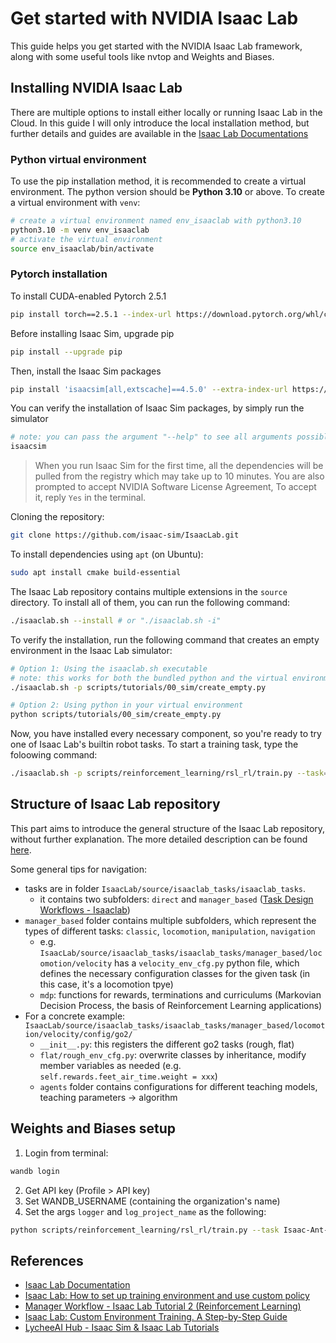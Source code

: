 # Get started with NVIDIA Isaac Lab

This guide helps you get started with the NVIDIA Isaac Lab framework, along with some useful tools like nvtop and Weights and Biases.

## Installing NVIDIA Isaac Lab

There are multiple options to install either locally or running Isaac Lab in the Cloud. In this guide I will only introduce the local installation method, but further details and guides are available in the [Isaac Lab Documentations](https://isaac-sim.github.io/IsaacLab/main/index.html)

### Python virtual environment 
To use the pip installation method, it is recommended to create a virtual environment. The python version should be **Python 3.10** or above.
To create a virtual environment with `venv`:
```bash
# create a virtual environment named env_isaaclab with python3.10
python3.10 -m venv env_isaaclab
# activate the virtual environment
source env_isaaclab/bin/activate
```

### Pytorch installation

To install CUDA-enabled Pytorch 2.5.1

```bash
pip install torch==2.5.1 --index-url https://download.pytorch.org/whl/cu118
```

Before installing Isaac Sim, upgrade pip

```bash
pip install --upgrade pip
```

Then, install the Isaac Sim packages
```bash
pip install 'isaacsim[all,extscache]==4.5.0' --extra-index-url https://pypi.nvidia.com
```

You can verify the installation of Isaac Sim packages, by simply run the simulator
```bash
# note: you can pass the argument "--help" to see all arguments possible.
isaacsim
```

> When you run Isaac Sim for the first time, all the dependencies will be pulled from the registry which may take up to 10 minutes. You are also prompted to accept NVIDIA Software License Agreement, To accept it, reply `Yes` in the terminal.

Cloning the repository:
```bash
git clone https://github.com/isaac-sim/IsaacLab.git
```

To install dependencies using `apt` (on Ubuntu):
```bash
sudo apt install cmake build-essential
```

The Isaac Lab repository contains multiple extensions in the `source` directory. To install all of them, you can run the following command:
```bash
./isaaclab.sh --install # or "./isaaclab.sh -i"
```

To verify the installation, run the following command that creates an empty environment in the Isaac Lab simulator:
```bash
# Option 1: Using the isaaclab.sh executable
# note: this works for both the bundled python and the virtual environment
./isaaclab.sh -p scripts/tutorials/00_sim/create_empty.py

# Option 2: Using python in your virtual environment
python scripts/tutorials/00_sim/create_empty.py
```

Now, you have installed every necessary component, so you're ready to try one of Isaac Lab's builtin robot tasks. To start a training task, type the foloowing command:
```bash
./isaaclab.sh -p scripts/reinforcement_learning/rsl_rl/train.py --task=Isaac-Ant-v0 --headless
```

## Structure of Isaac Lab repository
This part aims to introduce the general structure of the Isaac Lab repository, without further explanation. The more detailed description can be found [here](https://isaac-sim.github.io/IsaacLab/main/source/overview/developer-guide/repo_structure.html).

Some general tips for navigation:
+ tasks are in folder `IsaacLab/source/isaaclab_tasks/isaaclab_tasks`.
    + it contains two subfolders: `direct` and `manager_based` ([Task Design Workflows - Isaaclab](https://isaac-sim.github.io/IsaacLab/main/source/overview/core-concepts/task_workflows.html#feature-workflows))
+ `manager_based` folder contains multiple subfolders, which represent the types of different tasks: `classic`, `locomotion`, `manipulation`, `navigation`
    + e.g. `IsaacLab/source/isaaclab_tasks/isaaclab_tasks/manager_based/locomotion/velocity` has a `velocity_env_cfg.py` python file, which defines the necessary configuration classes for the given task (in this case, it's a locomotion tpye)
    + `mdp`: functions for rewards, terminations and curriculums (Markovian Decision Process, the basis of Reinforcement Learning applications)
+ For a concrete example: `IsaacLab/source/isaaclab_tasks/isaaclab_tasks/manager_based/locomotion/velocity/config/go2/`
    + `__init__.py`: this registers the different go2 tasks (rough, flat)
    + `flat/rough_env_cfg.py`: overwrite classes by inheritance, modify member variables as needed (e.g. `self.rewards.feet_air_time.weight = xxx`)
    + `agents` folder contains configurations for different teaching models, teaching parameters → algorithm

## Weights and Biases setup
1. Login from terminal:
```bash
wandb login
```
2. Get API key (Profile > API key)
3. Set WANDB_USERNAME (containing the organization's name)
4. Set the args `logger` and `log_project_name` as the following:
```bash
python scripts/reinforcement_learning/rsl_rl/train.py --task Isaac-Ant-v0 --headless --enable_cameras --video --video_length 100 --logger wandb --log_project_name WANDB_PROJECT
```

## References
+ [Isaac Lab Documentation](https://isaac-sim.github.io/IsaacLab/main/index.html#)
+ [Isaac Lab: How to set up training environment and use custom policy](https://www.youtube.com/watch?v=o_KokSzb8NI)
+ [Manager Workflow - Isaac Lab Tutorial 2 (Reinforcement Learning)](https://www.youtube.com/watch?v=oss4n1NWDKo)
+ [Isaac Lab: Custom Environment Training. A Step-by-Step Guide](https://www.youtube.com/watch?v=o9Bym5mOl2k)
+ [LycheeAI Hub - Isaac Sim & Isaac Lab Tutorials](https://lycheeai-hub.com/)